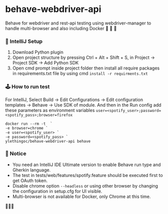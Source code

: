  # behave-webdriver-api
Behave for webdriver and rest-api testing using webdriver-manager to handle multi-browser 
and also including Docker 🐋 🐋 🐋

### 🔫 IntelliJ Setup
1. Download Python plugin
2. Open project structure by pressing Ctrl + Alt + Shift + S, in Project -> Project SDK -> 
Add Python SDK
3. Open cmd prompt inside project folder then install all require packages in requirements.txt file
by using cmd `install -r requirments.txt`

### 🕹️️ How to run test
For IntelliJ, Select Build -> Edit Configurations -> Edit configuration templates 
-> Behave -> Use SDK of module. And then in the Run config add these parameters as environment variables
```user=<spotify_user>;password=<spotify_pass>;browser=firefox```
```
docker run --rm -t  `
-e browser=chrome `
-e user=<spotify_user> `
-e password=<spotify_pass> `
ylethingoc/behave-webdriver-api behave
```

### 📌 Notice
* You need an IntelliJ IDE Ultimate version to enable Behave run type and Gherkin language.
* The test in tests/web/features/spotify.feature should be executed first to get OAuth token.
* Disable chrome option ```--headless``` or using other browser by changing the configuration 
in setup.cfg for UI visible.
* Multi-browser is not available for Docker, only Chrome at this time.

🍺🍺🍺
